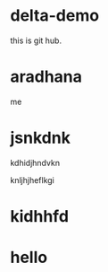 # delta-demo
this is git hub.

# aradhana
me

# jsnkdnk
kdhidjhndvkn

knljhjheflkgi

# kidhhfd

# hello
